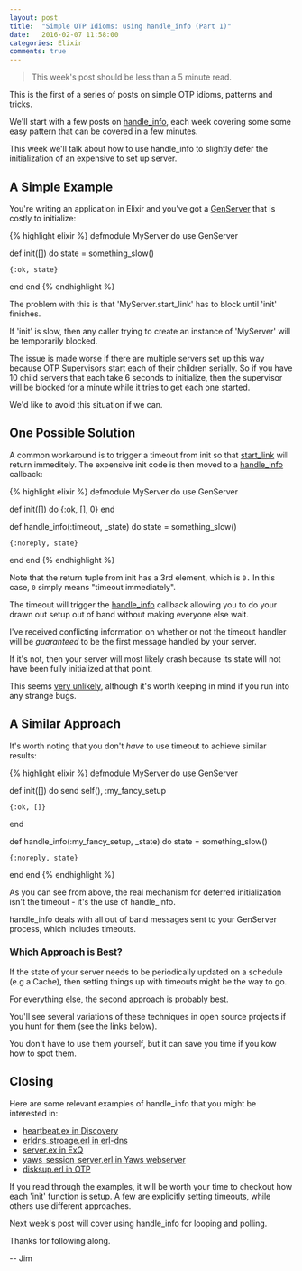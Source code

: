 ```yaml
---
layout: post
title:  "Simple OTP Idioms: using handle_info (Part 1)"
date:   2016-02-07 11:58:00
categories: Elixir
comments: true
---
```


> This week's post should be less than a 5 minute read.

This is the first of a series of posts on simple OTP idioms, patterns and tricks.

We'll start with a few posts on <a href="http://erldocs.com/18.0/stdlib/gen_server.html#handle_info/2">handle_info</a>, each week covering some
some easy pattern that can be covered in a few minutes.

This week we'll talk about how to use handle_info to slightly defer the initialization of an expensive to set up server.

## A Simple Example

You're writing an application in Elixir and you've got a <a href="http://elixir-lang.org/docs/v1.1/elixir/GenServer.html">GenServer</a> that is costly to initialize:

{% highlight elixir %}
defmodule MyServer do
  use GenServer

  def init([]) do
    state = something_slow()

    {:ok, state}
  end
end
{% endhighlight %}

The problem with this is that 'MyServer.start_link' has to block until 'init' finishes.

If 'init' is slow, then any caller trying to create an instance of 'MyServer' will be temporarily blocked.

The issue is made worse if there are multiple servers set up this way because OTP Supervisors start each of their children serially. So if you have 10 child servers that each take 6 seconds to initialize, then the supervisor will be blocked for a minute while it tries to get each one started.

We'd like to avoid this situation if we can.

## One Possible Solution

A common workaround is to trigger a timeout from init so that <a href="http://elixir-lang.org/docs/v1.1/elixir/GenServer.html#start_link/3">start_link</a> will return immeditely. The expensive init code is then moved to a <a href="http://elixir-lang.org/docs/v1.1/elixir/GenServer.html#c:handle_info/2">handle_info</a> callback:

{% highlight elixir %}
defmodule MyServer do
  use GenServer

  def init([]) do
    {:ok, [], 0}
  end

  def handle_info(:timeout, _state) do
    state = something_slow()

    {:noreply, state}
  end
end
{% endhighlight %}

Note that the return tuple from init has a 3rd element, which is `0.` In this case, `0` simply means "timeout immediately".

The timeout will trigger the <a href="http://erlang.org/doc/man/gen_server.html#Module:handle_cast-2">handle_info</a> callback allowing you to do your drawn out setup out of band without making everyone else wait.

I've received conflicting information on whether or not the timeout handler will be _guaranteed_ to be the first message handled by your server.

If it's not, then your server will most likely crash because its state will not have been fully initialized at that point.

This seems <a href="http://stackoverflow.com/questions/14648304/is-handle-info-guaranteed-to-executed-first-in-a-process-after-init-with-timeout">very unlikely</a>, although it's worth keeping in mind if you run into any strange bugs.


##  A Similar Approach

It's worth noting that you don't _have_ to use timeout to achieve similar results: 

{% highlight elixir %}
defmodule MyServer do
  use GenServer

  def init([]) do
    send self(), :my_fancy_setup

    {:ok, []}
  end

  def handle_info(:my_fancy_setup, _state) do
    state = something_slow()

    {:noreply, state}
  end
end
{% endhighlight %}

As you can see from above, the real mechanism for deferred initialization isn't the timeout - it's the use of handle_info.

handle_info deals with all out of band messages sent to your GenServer process, which includes timeouts.

### Which Approach is Best?

If the state of your server needs to be periodically updated on a schedule (e.g a Cache), then setting things up with timeouts might be the way to go.

For everything else, the second approach is probably best.

You'll see several variations of these techniques in open source projects if you hunt for them (see the links below).

You don't have to use them yourself, but it can save you time if you kow how to spot them.

## Closing

Here are some relevant examples of handle_info that you might be interested in:

- <a href="https://github.com/undeadlabs/discovery/blob/master/lib/discovery/heartbeat.ex#L60-L68">heartbeat.ex in Discovery</a>
- <a href="https://github.com/aetrion/erl-dns/blob/master/src/erldns_storage.erl#L67-L73">erldns_stroage.erl in erl-dns<a>
- <a href="https://github.com/akira/exq/blob/master/lib/exq/scheduler/server.ex#L55-L58">server.ex in ExQ</a>
- <a href="https://github.com/klacke/yaws/blob/master/src/yaws_session_server.erl#L253-L255">yaws_session_server.erl in Yaws webserver</a>
- <a href="https://github.com/erlang/otp/blob/maint/lib/os_mon/src/disksup.erl#L153-L157">disksup.erl in OTP</a>

If you read through the examples, it will be worth your time to checkout how each 'init' function is setup. A few are explicitly setting timeouts, while others use different approaches.

Next week's post will cover using handle_info for looping and polling.

Thanks for following along.

-- Jim

